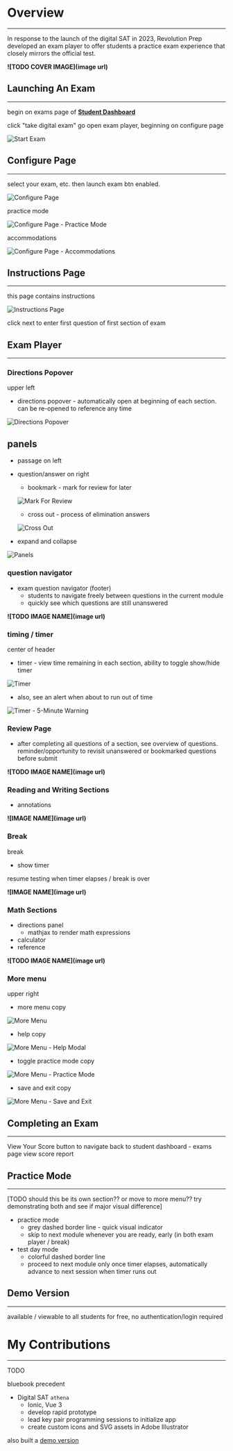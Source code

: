# **<a style="color: var(--ion-color-dark);" name="overview">Overview</a>**

<hr style="border-bottom: 2px solid var(--ion-color-secondary);" />

In response to the launch of the digital SAT in 2023, Revolution Prep developed an exam player to offer students a practice exam experience that closely mirrors the official test.

**![TODO COVER IMAGE](image url)**

## **<a style="color: var(--ion-color-dark);" name="start-exam">Launching An Exam</a>**

<hr style="border-bottom: 2px solid var(--ion-color-secondary-tint);" />

begin on exams page of **[Student Dashboard](/projects/student-dashboard#exams)**

click "take digital exam" go open exam player, beginning on configure page

![Start Exam](https://beiatrix.s3.us-west-1.amazonaws.com/projects/exam-player/start-exam.gif)

## **<a style="color: var(--ion-color-dark);" name="configure">Configure Page</a>**

<hr style="border-bottom: 2px solid var(--ion-color-secondary-tint);" />

select your exam, etc. then launch exam btn enabled.

![Configure Page](https://beiatrix.s3.us-west-1.amazonaws.com/projects/exam-player/configure-page.gif)

practice mode

![Configure Page - Practice Mode](https://beiatrix.s3.us-west-1.amazonaws.com/projects/exam-player/configure-page-practice-mode.jpg)

accommodations 

![Configure Page - Accommodations](https://beiatrix.s3.us-west-1.amazonaws.com/projects/exam-player/configure-page-accommodations.jpg)

## **<a style="color: var(--ion-color-dark);" name="instructions">Instructions Page</a>**

<hr style="border-bottom: 2px solid var(--ion-color-secondary-tint);" />

this page contains instructions

![Instructions Page](https://beiatrix.s3.us-west-1.amazonaws.com/projects/exam-player/instructions-page.jpg)

click next to enter first question of first section of exam

## **<a style="color: var(--ion-color-dark);" name="exam-player">Exam Player</a>**

<hr style="border-bottom: 2px solid var(--ion-color-secondary-tint);" />

### Directions Popover 

upper left
- directions popover - automatically open at beginning of each section. can be re-opened to reference any time

![Directions Popover](https://beiatrix.s3.us-west-1.amazonaws.com/projects/exam-player/directions-popover.jpg)

## panels

- passage on left

- question/answer on right
  - bookmark - mark for review for later
  
  ![Mark For Review](https://beiatrix.s3.us-west-1.amazonaws.com/projects/exam-player/mark-for-review.gif)

  - cross out - process of elimination answers

  ![Cross Out](https://beiatrix.s3.us-west-1.amazonaws.com/projects/exam-player/cross-out.gif)

- expand and collapse

![Panels](https://beiatrix.s3.us-west-1.amazonaws.com/projects/exam-player/panels.gif)

### question navigator
- exam question navigator (footer)
  - students to navigate freely between questions in the current module
  - quickly see which questions are still unanswered

**![TODO IMAGE NAME](image url)**

### timing / timer

center of header
- timer - view time remaining in each section, ability to toggle show/hide timer

![Timer](https://beiatrix.s3.us-west-1.amazonaws.com/projects/exam-player/timer.gif)

- also, see an alert when about to run out of time

![Timer - 5-Minute Warning](https://beiatrix.s3.us-west-1.amazonaws.com/projects/exam-player/timer-5-minute-warning.jpg)

### **<a style="color: var(--ion-color-dark);" name="review">Review Page</a>**

- after completing all questions of a section, see overview of questions. reminder/opportunity to revisit unanswered or bookmarked questions before submit

**![TODO IMAGE NAME](image url)**

### **<a style="color: var(--ion-color-dark);" name="reading-and-writing">Reading and Writing Sections</a>**

- annotations

**![IMAGE NAME](image url)**

### **<a style="color: var(--ion-color-dark);" name="break">Break</a>**

break
- show timer

resume testing when timer elapses / break is over

**![IMAGE NAME](image url)**

### **<a style="color: var(--ion-color-dark);" name="math">Math Sections</a>**

- directions panel 
  - mathjax to render math expressions
- calculator
- reference

**![TODO IMAGE NAME](image url)**

### More menu

upper right
- more menu copy

![More Menu](https://beiatrix.s3.us-west-1.amazonaws.com/projects/exam-player/more-menu.jpg)

  - help copy

  ![More Menu - Help Modal](https://beiatrix.s3.us-west-1.amazonaws.com/projects/exam-player/more-menu-help-modal.gif)

  - toggle practice mode copy

  ![More Menu - Practice Mode](https://beiatrix.s3.us-west-1.amazonaws.com/projects/exam-player/more-menu-practice-mode.gif)

  - save and exit copy

  ![More Menu - Save and Exit](https://beiatrix.s3.us-west-1.amazonaws.com/projects/exam-player/more-menu-save-and-exit.jpg)

## **<a style="color: var(--ion-color-dark);" name="end-exam">Completing an Exam</a>**

<hr style="border-bottom: 2px solid var(--ion-color-secondary-tint);" />

View Your Score button to navigate back to student dashboard - exams page
view score report

## **<a style="color: var(--ion-color-dark);" name="practice-mode">Practice Mode</a>**

<hr style="border-bottom: 2px solid var(--ion-color-secondary-tint);" />

[TODO should this be its own section?? or move to more menu?? try demonstrating both and see if major visual difference]

- practice mode 
  - grey dashed border line - quick visual indicator
  - skip to next module whenever you are ready, early (in both exam player / break)
- test day mode
  - colorful dashed border line
  - proceed to next module only once timer elapses, automatically advance to next session when timer runs out


## **<a style="color: var(--ion-color-dark);" name="demo">Demo Version</a>**

<hr style="border-bottom: 2px solid var(--ion-color-secondary-tint);" />

available / viewable to all students for free, no authentication/login required

# **<a style="color: var(--ion-color-dark);" name="my-contributions">My Contributions</a>**

<hr style="border-bottom: 2px solid var(--ion-color-secondary);" />

TODO

bluebook precedent

- Digital SAT `athena`
    - Ionic, Vue 3
    - develop rapid prototype
    - lead key pair programming sessions to initialize app
    - create custom icons and SVG assets in Adobe Illustrator


also built a [demo version](https://digital-demo.revolutionprep.com/) 